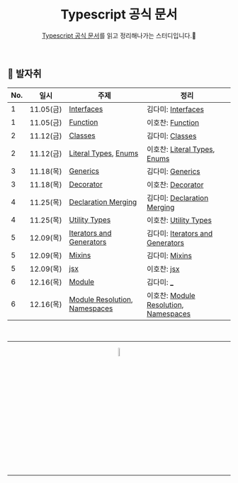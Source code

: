 <div align=center>
<h1> Typescript 공식 문서 </h1>

[Typescript 공식 문서](https://typescript-kr.github.io/pages/the-handbook.html)를 읽고 정리해나가는 스터디입니다.🌱

</div>

<br />

## 🐾 발자취

<table>
    <thead>
        <tr>
            <th> No. </th>
            <th> 일시 </th>
            <th> 주제 </th>
            <th> 정리 </th>
        </tr>
    </thead>
    <tbody>
        <tr>
            <td> 1 </td>
            <td> 11.05(금) </td>
            <td> <a href="https://typescript-kr.github.io/pages/interfaces.html">Interfaces</a> </td>
            <td>  
                김다미: <a href="./docs/interfaces.md">Interfaces</a>
            </td>
        </tr>
        <tr>
            <td> 1 </td>
            <td> 11.05(금) </td>
            <td> <a href="https://typescript-kr.github.io/pages/functions.html">Function</a> </td>
            <td>  
                이호찬: <a href="./docs/Function.md">Function</a>
            </td>
        </tr>
        <tr>
            <td> 2 </td>
            <td> 11.12(금) </td>
            <td> <a href="https://typescript-kr.github.io/pages/classes.html">Classes</a> </td>
            <td>  
                김다미: <a href="./docs/Classes.md">Classes</a>
            </td>
        </tr>
        <tr>
            <td> 2 </td>
            <td> 11.12(금) </td>
            <td> <a href="https://typescript-kr.github.io/pages/literal-types.html">Literal Types</a>, <a href="https://typescript-kr.github.io/pages/enums.html">Enums</a> </td>
            <td>  
                이호찬: <a href="./docs/Literal-types.md">Literal Types</a>, <a href="./docs/Enums.md">Enums</a>
            </td>
        </tr>
        <tr>
            <td> 3 </td>
            <td> 11.18(목) </td>
            <td> <a href="https://typescript-kr.github.io/pages/generics.html">Generics</a> </td>
            <td>  
                김다미: <a href="./docs/Generics.md">Generics</a>
            </td>
        </tr>
        <tr>
            <td> 3 </td>
            <td> 11.18(목) </td>
            <td> <a href="https://typescript-kr.github.io/pages/decorators.html">Decorator</a> </td>
            <td>  
                이호찬: <a href="./docs/Decorators.md">Decorator</a>
            </td>
        </tr>
         <tr>
            <td> 4 </td>
            <td> 11.25(목) </td>
            <td> <a href="https://typescript-kr.github.io/pages/declaration-merging.html">Declaration Merging</a></td>
            <td>  
                김다미: <a href="./docs/Declaration-Merging.md">Declaration Merging</a>
            </td>
        </tr>
        <tr>
            <td> 4 </td>
            <td> 11.25(목) </td>
            <td> <a href="https://typescript-kr.github.io/pages/utility-types.html">Utility Types</a></td>
            <td>  
                이호찬: <a href="./docs/Utility-types.md">Utility Types</a>
            </td>
        </tr>
        <tr>
            <td> 5 </td>
            <td> 12.09(목) </td>
            <td> <a href="https://typescript-kr.github.io/pages/iterators-and-generators.html">Iterators and Generators</a></td>
            <td>  
                김다미: <a href="./docs/Iterables.md">Iterators and Generators</a>
            </td>
        </tr>
        <tr>
            <td> 5 </td>
            <td> 12.09(목) </td>
            <td> <a href="https://typescript-kr.github.io/pages/mixins.html">Mixins</a></td>
            <td>  
                김다미: <a href="./docs/Mixin.md">Mixins</a>
            </td>
        </tr>
        <tr>
            <td> 5 </td>
            <td> 12.09(목) </td>
            <td> <a href="https://typescript-kr.github.io/pages/jsx.html">jsx</a></td>
            <td>  
                이호찬: <a href="./docs/Jsx.md">jsx</a>
            </td>
        </tr>
        <tr>
            <td> 6 </td>
            <td> 12.16(목) </td>
            <td> <a href="#">Module</a></td>
            <td>  
                김다미: <a href="./docs/Module.md">_</a>
            </td>
        </tr>
        <tr>
            <td> 6 </td>
            <td> 12.16(목) </td>
            <td> <a href="https://typescript-kr.github.io/pages/module-resolution.html">Module Resolution</a>, <a href="https://typescript-kr.github.io/pages/namespaces.html">Namespaces</a></td>
            <td>  
                이호찬: <a href="./docs/Module-resolution.md">Module Resolution</a>, <a href="./docs/Namespaces.md">Namespaces</a>
            </td>
        </tr>
    </tbody>
</table>

<br />
<hr />
<p align="center">
    <img width="7%" alt="_2021-05-12__1 58 58" src="https://user-images.githubusercontent.com/25525648/117926239-69859c00-b333-11eb-88d1-3c59bd5cf166.png">
</p>
<hr />
